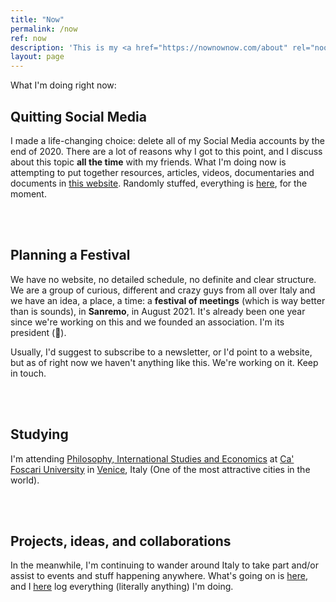 ```yaml
---
title: "Now"
permalink: /now
ref: now
description: 'This is my <a href="https://nownownow.com/about" rel="noopener noreferrer" title="What is a Now page">Now page</a>, inspired from <a href="https://sive.rs/now" rel="noopener noreferrer">Derek Sivers</a>’ one.'
layout: page
---
```

What I'm doing right now:

## Quitting Social Media

I made a life-changing choice: delete all of my Social Media accounts by the end of 2020. There are a lot of reasons why I got to this point, and I discuss about this topic **all the time** with my friends. What I'm doing now is attempting to put together resources, articles, videos, documentaries and documents in [this website](https://quitsocialmedia.club). Randomly stuffed, everything is [here](/internet-freedom), for the moment.

<br>
<br>

## Planning a Festival

We have no website, no detailed schedule, no definite and clear structure. We are a group of curious, different and crazy guys from all over Italy and we have an idea, a place, a time: a **festival of meetings** (which is way better than is sounds), in **Sanremo**, in August 2021. It's already been one year since we're working on this and we founded an association. I'm its president (🤯).

Usually, I'd suggest to subscribe to a newsletter, or I'd point to a website, but as of right now we haven't anything like this. We're working on it. Keep in touch.

<br>
<br>

## Studying

I'm attending [Philosophy, International Studies and Economics](https://unive.it/pise) at [Ca' Foscari University](https://unive.it) in [Venice](https://www.comune.venezia.it/), Italy (One of the most attractive cities in the world).

<br>
<br>

## Projects, ideas, and collaborations

In the meanwhile, I'm continuing to wander around Italy to take part and/or assist to events and stuff happening anywhere. What's going on is [here](/stuff), and I [here](/tuttopiu) log everything (literally anything) I'm doing.

